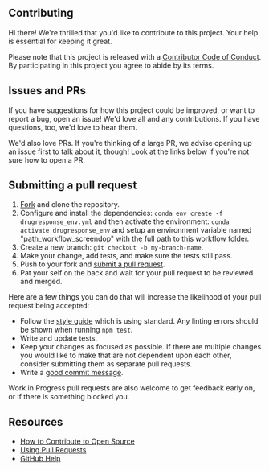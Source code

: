 ## Contributing

[fork]: /fork
[pr]: /compare
[style]: https://standardjs.com/
[code-of-conduct]: CODE_OF_CONDUCT.md

Hi there! We're thrilled that you'd like to contribute to this project. Your help is essential for keeping it great.

Please note that this project is released with a [Contributor Code of Conduct][code-of-conduct]. By participating in this project you agree to abide by its terms.

## Issues and PRs

If you have suggestions for how this project could be improved, or want to report a bug, open an issue! We'd love all and any contributions. If you have questions, too, we'd love to hear them.

We'd also love PRs. If you're thinking of a large PR, we advise opening up an issue first to talk about it, though! Look at the links below if you're not sure how to open a PR.

## Submitting a pull request

1. [Fork][fork] and clone the repository.
2. Configure and install the dependencies: ````conda env create -f drugresponse_env.yml```` and then activate the environment: ````conda activate drugresponse_env```` and setup an environment variable named "path_workflow_screendop" with the full path to this workflow folder.
3. Create a new branch: `git checkout -b my-branch-name`.
4. Make your change, add tests, and make sure the tests still pass.
5. Push to your fork and [submit a pull request][pr].
6. Pat your self on the back and wait for your pull request to be reviewed and merged.

Here are a few things you can do that will increase the likelihood of your pull request being accepted:

- Follow the [style guide][style] which is using standard. Any linting errors should be shown when running `npm test`.
- Write and update tests.
- Keep your changes as focused as possible. If there are multiple changes you would like to make that are not dependent upon each other, consider submitting them as separate pull requests.
- Write a [good commit message](http://tbaggery.com/2008/04/19/a-note-about-git-commit-messages.html).

Work in Progress pull requests are also welcome to get feedback early on, or if there is something blocked you.

## Resources

- [How to Contribute to Open Source](https://opensource.guide/how-to-contribute/)
- [Using Pull Requests](https://help.github.com/articles/about-pull-requests/)
- [GitHub Help](https://help.github.com)
